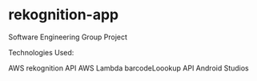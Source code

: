 # rekognition-app

Software Engineering Group Project

Technologies Used:

AWS rekognition API
AWS Lambda
barcodeLoookup API
Android Studios
